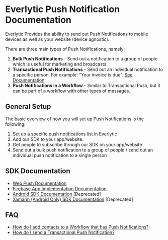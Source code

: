 # Everlytic Push Notification Documentation

Everlytic Provides the ability to send out Push Notifications to mobile devices as well as your website (device agnostic).  

There are three main types of Push Notifications, namely:
1. **Bulk Push Notifications** - Send out a notification to a group of people which is useful for marketing and broadcasts.
1. **Transactional Push Notifications** - Send out an individual notification to a specific person. For example: "Your invoice is due". [See Documentation](./transactional.md)
1. **Push Notifications in a Workflow** - Similar to Transactional Push, but it can be part of a workflow with other types of messages.
 
## General Setup
The basic overview of how you will set up Push Notifications is the following:
1. Set up a specific push notifications list in Everlytic
1. Add our SDK to your app/website.
1. Get people to subscribe through our SDK on your app/website
1. Send out a bulk push notification to a group of people / send out an individual push notification to a single person

## SDK Documentation
- [Web Push Documentation](./web/readme.html)
- [Firebase App Implementation Documentation](./no-sdk/readme.html)
- [Android SDK Documentation](./android/readme.html) [Deprecated]
- [Xamarin (Android Only) SDK Documentation](./xamarin/readme.html) [Deprecated]


## FAQ
- [How do I add contacts to a Workflow that has Push Notifications?](./FAQ/workflows/readme.md)
- [How do I send a Transactional Push Notification?](./transactional.md)